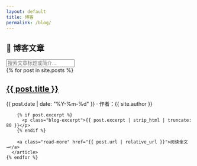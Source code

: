 ```yaml
---
layout: default
title: 博客
permalink: /blog/
---
```


<link rel="stylesheet" href="{{ '/assets/css/blog.css' | relative_url }}">

<section class="blog-container">
  <h1 class="blog-title">📝 博客文章</h1>

  <!-- 搜索框 -->
  <div class="search-box">
    <input type="text" id="searchInput" placeholder="搜索文章标题或简介..." />
  </div>

  <div class="blog-grid" id="blogList">
    {% for post in site.posts %}
      <article class="blog-card" data-title="{{ post.title | downcase }}" data-excerpt="{{ post.excerpt | strip_html | downcase }}">
        <h2 class="blog-post-title">
          <a href="{{ post.url | relative_url }}">{{ post.title }}</a>
        </h2>
        <p class="blog-meta">
          {{ post.date | date: "%Y-%m-%d" }} · 作者：{{ site.author }}
        </p>

        {% if post.excerpt %}
          <p class="blog-excerpt">{{ post.excerpt | strip_html | truncate: 80 }}</p>
        {% endif %}

        <a class="read-more" href="{{ post.url | relative_url }}">阅读全文 →</a>
      </article>
    {% endfor %}
  </div>
</section>

<script>
  // 简单前端搜索功能
  const searchInput = document.getElementById('searchInput');
  const blogList = document.getElementById('blogList');
  const cards = blogList.getElementsByClassName('blog-card');

  searchInput.addEventListener('input', function () {
    const query = this.value.toLowerCase().trim();
    Array.from(cards).forEach(card => {
      const title = card.getAttribute('data-title');
      const excerpt = card.getAttribute('data-excerpt');
      if (title.includes(query) || excerpt.includes(query)) {
        card.style.display = '';
      } else {
        card.style.display = 'none';
      }
    });
  });
</script>
